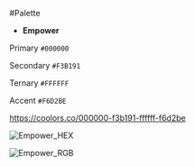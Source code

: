 #Palette 

- **Empower**

Primary `#000000`

Secondary `#F3B191`

Ternary `#FFFFFF`

Accent `#F6D2BE`

https://coolors.co/000000-f3b191-ffffff-f6d2be

![Empower_HEX](Empower_HEX.png)

![Empower_RGB](Empower_RGB.png)